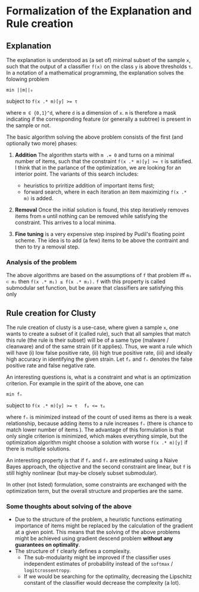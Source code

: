 # Formalization of the Explanation and Rule creation


## Explanation

The explanation is understood as (a set of) minimal subset of the sample `x`, such that the output of a classifier `f(x)` on the class `y` is above thresholds `τ`. In a notation of a mathematical programming, the explanation solves the folowing problem

``min ||m||₀``

subject to 
``f(x .* m)[y] >= τ	 ``

where `m ∈ {0,1}^d`, where `d` is a dimension of `x`. `m` is therefore a mask indicating if the corresponding feature (or generally a subtree) is present in the sample or not.

The basic algorithm solving the above problem consists of the first (and optionally two more) phases:
1. **Addition** The algorithm starts with `m .= 0` and turns on a minimal number of items, such that the constraint `f(x .* m)[y] >= τ` is satisfied. I think that in the parlance of the optimization, we are looking for an interior point. The variants of this search includes: 
	* heuristics to priritize addition of important items first;
	* forward search, where in each iteration an item maximizing `f(x .* m)` is added.

2. **Removal** Once the initial solution is found, this step iteratively removes items from `m` until nothing can be removed while satisfying the constraint. This arrives to a local minima.

3. **Fine tuning** is a very expensive step inspired by Pudil's floating point scheme. The idea is to add (a few) items to be above the contraint and then to try a removal step.

### Analysis of the problem

The above algorithms are based on the assumptions of `f` that problem iff `m₁ ⊂ m₂` then `f(x .* m₁) ≤ f(x .* m₂).` `f` with this property is called submodular set function, but be aware that classifiers are satisfying this only 

## Rule creation for Clusty

The rule creation of clusty is a use-case, where given a sample `x`, one wants to create a subset of it (called rule), such that all samples that match this rule (the rule is their subset) will be of a same type (malware / cleanware) and of the same strain (if it applies). Thus, we want a rule which will have (i) low false positive rate, (ii) high true positive rate, (iii) and ideally high accuracy in identifying the given strain. Let `fₚ` and `fₙ` denotes the false positive rate and false negative rate.

An interesting questions is, what is a constraint and what is an optimization criterion. For example in the spirit of the above, one can 

``min fₙ``

subject to 
``f(x .* m)[y] >= τ	 ``
``fₚ <= τₚ	 ``

where `fₙ` is minimized instead of the count of used items as there is a weak relationship, because adding items to a rule increases `fₙ` (there is chance to match lower number of items ). The advantage of this formulation is that only single criterion is minimized, which makes everything simple, but the optimization algorithm might choose a solution with worse `f(x .* m)[y]` if there is multiple solutions. 

An interesting property is that if `fₚ` and `fₙ` are estimated using a Naive Bayes approach, the objective and the second constraint are linear, but `f` is still highly nonlinear (but may-be closely subset submodular).

In other (not listed) formulation, some constraints are exchanged with the optimization term, but the overall structure and properties are the same.

### Some thoughts about solving of the above
* Due to the structure of the problem, a heuristic functions estimating importance of items might be replaced by the calculation of the gradient at a given point. This means that the solving of the above problems might be achieved using gradient descend problem **without any guarantees on optimality**.
* The structure of `f` clearly defines a complexity. 
	- The sub-modularity might be improved if the classifier uses independent estimates of probability instead of the `softmax` / `logitcrossentropy`.
	- If we would be searching for the optimality, decreasing the Lipschitz constant of the classifier would decrease the complexity (a lot).